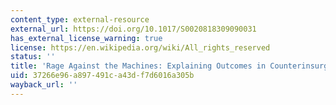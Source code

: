 ```yaml
---
content_type: external-resource
external_url: https://doi.org/10.1017/S0020818309090031
has_external_license_warning: true
license: https://en.wikipedia.org/wiki/All_rights_reserved
status: ''
title: 'Rage Against the Machines: Explaining Outcomes in Counterinsurgency Wars'
uid: 37266e96-a897-491c-a43d-f7d6016a305b
wayback_url: ''
---
```

